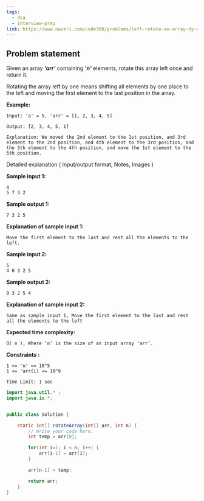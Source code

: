 ```yaml
---
tags:
  - dsa
  - interview-prep
link: https://www.naukri.com/code360/problems/left-rotate-an-array-by-one_5026278?utm_source=youtube&utm_medium=affiliate&utm_campaign=striver_Arrayproblems&leftPanelTabValue=PROBLEM
---
```

## Problem statement

Given an array _**'arr'**_ containing _**'n'**_ elements, rotate this array left once and return it.

Rotating the array left by one means shifting all elements by one place to the left and moving the first element to the last position in the array.

**Example:**

```
Input: 'a' = 5, 'arr' = [1, 2, 3, 4, 5]

Output: [2, 3, 4, 5, 1]

Explanation: We moved the 2nd element to the 1st position, and 3rd element to the 2nd position, and 4th element to the 3rd position, and the 5th element to the 4th position, and move the 1st element to the 5th position.
```

Detailed explanation ( Input/output format, Notes, Images )

**Sample input 1:**

```
4
5 7 3 2 
```

**Sample output 1:**

```
7 3 2 5
```

**Explanation of sample input 1:**

```
Move the first element to the last and rest all the elements to the left.
```

**Sample input 2:**

```
5
4 0 3 2 5 
```

**Sample output 2:**

```
0 3 2 5 4
```

**Explanation of sample input 2:**

```
Same as sample input 1, Move the first element to the last and rest all the elements to the left
```

**Expected time complexity:**

```
O( n ), Where ‘n’ is the size of an input array ‘arr’.
```

**Constraints :**

```
1 <= 'n' <= 10^5
1 <= 'arr[i] <= 10^9

Time Limit: 1 sec
```

```Java
import java.util.* ;
import java.io.*; 


public class Solution {

    static int[] rotateArray(int[] arr, int n) {
        // Write your code here.
        int temp = arr[0];

        for(int i=1; i < n; i++) {
            arr[i-1] = arr[i];
        }

        arr[n-1] = temp;

        return arr;
    }
}
```